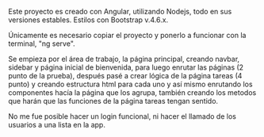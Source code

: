 Este proyecto es creado con Angular, utilizando Nodejs, todo en sus versiones estables.
Estilos con Bootstrap v.4.6.x.

Únicamente es necesario copiar el proyecto y ponerlo a funcionar con la terminal, "ng serve".

Se empieza por el área de trabajo, la página principal, creando navbar, sidebar y página inicial de bienvenida,
para luego enrutar las páginas (2 punto de la prueba), después pasé a crear lógica de la página tareas (4 punto)
y creando estructura html para cada uno y así mismo enrutando los componentes hacía la página que los
agrupa, también creando los metodos que harán que las funciones de la página tareas tengan sentido.

No me fue posible hacer un login funcional, ni hacer el llamado de los usuarios a una lista en la app.